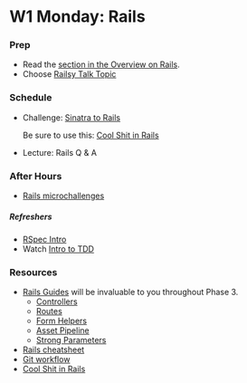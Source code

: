 # W1 Monday: Rails

### Prep

- Read the [section in the Overview on Rails](../resources/intro-to-p3.md#on-rails).
- Choose [Railsy Talk Topic](../resources/railsy_talk_topics.md)

### Schedule

- Challenge: [Sinatra to Rails](../../../../sinatra-to-rails-pick-1-of-3-challenge)

  Be sure to use this: [Cool Shit in Rails](../resources/cool-shit-in-rails.md)
  
- Lecture: Rails Q & A

### After Hours

- [Rails microchallenges](../microchallenges/rails-microchallenges.md)

##### Refreshers

- [RSpec Intro](../../../../phase-3-rspec-intro-challenge)
- Watch [Intro to TDD](https://talks.devbootcamp.com/rspec-intro)

### Resources

- [Rails Guides](http://guides.rubyonrails.org/) will be invaluable to you throughout Phase 3.
  - [Controllers](http://guides.rubyonrails.org/action_controller_overview.html)
  - [Routes](http://guides.rubyonrails.org/routing.html)
  - [Form Helpers](http://guides.rubyonrails.org/form_helpers.html)
  - [Asset Pipeline](http://guides.rubyonrails.org/asset_pipeline.html)
  - [Strong Parameters](http://edgeguides.rubyonrails.org/action_controller_overview.html#strong-parameters)
- [Rails cheatsheet](http://courseware.codeschool.com/rails_for_zombies_2_cheatsheets.pdf)
- [Git workflow](../resources/git-workflow.md)
- [Cool Shit in Rails](../resources/cool-shit-in-rails.md)
